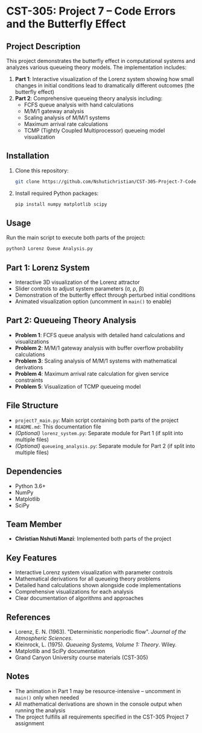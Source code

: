 # CST-305: Project 7 – Code Errors and the Butterfly Effect

## Project Description
This project demonstrates the butterfly effect in computational systems and analyzes various queueing theory models. The implementation includes:

1. **Part 1**: Interactive visualization of the Lorenz system showing how small changes in initial conditions lead to dramatically different outcomes (the butterfly effect)
2. **Part 2**: Comprehensive queueing theory analysis including:
   - FCFS queue analysis with hand calculations
   - M/M/1 gateway analysis
   - Scaling analysis of M/M/1 systems
   - Maximum arrival rate calculations
   - TCMP (Tightly Coupled Multiprocessor) queueing model visualization

## Installation
1. Clone this repository:
   ```bash
   git clone https://github.com/Nshutichristian/CST-305-Project-7-Code-Errors-and-the-Butterfly-Effect.git

   ```
2. Install required Python packages:
   ```bash
   pip install numpy matplotlib scipy
   ```

## Usage
Run the main script to execute both parts of the project:

```bash
python3 Lorenz Queue Analysis.py
```

## Part 1: Lorenz System
- Interactive 3D visualization of the Lorenz attractor
- Slider controls to adjust system parameters (σ, ρ, β)
- Demonstration of the butterfly effect through perturbed initial conditions
- Animated visualization option (uncomment in `main()` to enable)

## Part 2: Queueing Theory Analysis
- **Problem 1**: FCFS queue analysis with detailed hand calculations and visualizations
- **Problem 2**: M/M/1 gateway analysis with buffer overflow probability calculations
- **Problem 3**: Scaling analysis of M/M/1 systems with mathematical derivations
- **Problem 4**: Maximum arrival rate calculation for given service constraints
- **Problem 5**: Visualization of TCMP queueing model

## File Structure
- `project7_main.py`: Main script containing both parts of the project
- `README.md`: This documentation file
- *(Optional)* `lorenz_system.py`: Separate module for Part 1 (if split into multiple files)
- *(Optional)* `queueing_analysis.py`: Separate module for Part 2 (if split into multiple files)

## Dependencies
- Python 3.6+
- NumPy
- Matplotlib
- SciPy

## Team Member
- **Christian Nshuti Manzi**: Implemented both parts of the project

## Key Features
- Interactive Lorenz system visualization with parameter controls
- Mathematical derivations for all queueing theory problems
- Detailed hand calculations shown alongside code implementations
- Comprehensive visualizations for each analysis
- Clear documentation of algorithms and approaches

## References
- Lorenz, E. N. (1963). "Deterministic nonperiodic flow". *Journal of the Atmospheric Sciences*.
- Kleinrock, L. (1975). *Queueing Systems, Volume 1: Theory*. Wiley.
- Matplotlib and SciPy documentation
- Grand Canyon University course materials (CST-305)

## Notes
- The animation in Part 1 may be resource-intensive – uncomment in `main()` only when needed
- All mathematical derivations are shown in the console output when running the analysis
- The project fulfills all requirements specified in the CST-305 Project 7 assignment
